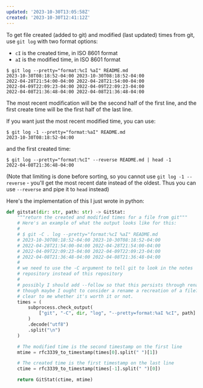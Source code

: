 ```yaml
---
updated: '2023-10-30T13:05:58Z'
created: '2023-10-30T12:41:12Z'
---
```

To get file created (added to git) and modified (last updated) times from git, use `git log` with two format options:

- `cI` is the created time, in ISO 8601 format
- `aI` is the modified time, in ISO 8601 format

```
$ git log --pretty="format:%cI %aI" README.md
2023-10-30T08:18:52-04:00 2023-10-30T08:18:52-04:00
2022-04-28T21:54:00-04:00 2022-04-28T21:54:00-04:00
2022-04-09T22:09:23-04:00 2022-04-09T22:09:23-04:00
2022-04-08T21:36:48-04:00 2022-04-08T21:36:48-04:00
```

The most recent modification will be the second half of the first line, and the first create time will be the first half of the last line.

If you want just the most recent modified time, you can use:

```
$ git log -1 --pretty="format:%aI" README.md    
2023-10-30T08:18:52-04:00
```

and the first created time:

```
$ git log --pretty="format:%cI" --reverse README.md | head -1
2022-04-08T21:36:48-04:00
```

(Note that limiting is done before sorting, so you cannot use `git log -1 --reverse` - you'll get the most recent date instead of the oldest. Thus you can use `--reverse` and pipe it to `head` instead)

Here's the implementation of this I just wrote in python:

```python
def gitstat(dir: str, path: str) -> GitStat:
    """return the created and modified times for a file from git"""
    # Here's an example of what the output looks like for this:
    #
    # $ git -C . log --pretty="format:%cI %aI" README.md
    # 2023-10-30T08:18:52-04:00 2023-10-30T08:18:52-04:00
    # 2022-04-28T21:54:00-04:00 2022-04-28T21:54:00-04:00
    # 2022-04-09T22:09:23-04:00 2022-04-09T22:09:23-04:00
    # 2022-04-08T21:36:48-04:00 2022-04-08T21:36:48-04:00
    #
    # we need to use the -C argument to tell git to look in the notes
    # repository instead of this repository
    #
    # possibly I should add --follow so that this persists through renames?
    # though maybe I ought to consider a rename a recreation of a file? not
    # clear to me whether it's worth it or not.
    times = (
        subprocess.check_output(
            ["git", "-C", dir, "log", "--pretty=format:%aI %cI", path]
        )
        .decode("utf8")
        .split("\n")
    )

    # The modified time is the second timestamp on the first line
    mtime = rfc3339_to_timestamp(times[0].split(" ")[1])

    # The created time is the first timestamp on the last line
    ctime = rfc3339_to_timestamp(times[-1].split(" ")[0])

    return GitStat(ctime, mtime)
```
